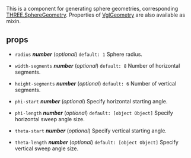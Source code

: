 This is a component for generating sphere geometries, corresponding [THREE.SphereGeometry](https://threejs.org/docs/index.html#api/geometries/SphereGeometry). Properties of [VglGeometry](vgl-geometry) are also available as mixin. 



## props 
- `radius` ***number*** (*optional*) `default: 1` 
Sphere radius. 

- `width-segments` ***number*** (*optional*) `default: 8` 
Number of horizontal segments. 

- `height-segments` ***number*** (*optional*) `default: 6` 
Number of vertical segments. 

- `phi-start` ***number*** (*optional*) 
Specify horizontal starting angle. 

- `phi-length` ***number*** (*optional*) `default: [object Object]` 
Specify horizontal sweep angle size. 

- `theta-start` ***number*** (*optional*) 
Specify vertical starting angle. 

- `theta-length` ***number*** (*optional*) `default: [object Object]` 
Specify vertical sweep angle size. 



